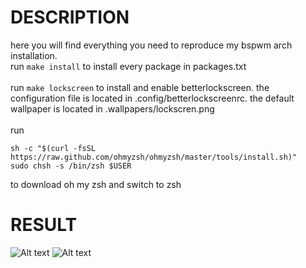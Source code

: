 # DESCRIPTION

here you will find everything you need to reproduce my bspwm arch installation. \
run `make install` to install every package in packages.txt \
\
run `make lockscreen` to install and enable betterlockscreen. the configuration file is located in .config/betterlockscreenrc. the default wallpaper is located in .wallpapers/lockscren.png \
\
run
```shell
sh -c "$(curl -fsSL https://raw.github.com/ohmyzsh/ohmyzsh/master/tools/install.sh)"
sudo chsh -s /bin/zsh $USER
```
to download oh my zsh and switch to zsh

# RESULT

![Alt text](/../screenshots/setup.png?raw=true "Desktop")
![Alt text](/../screenshots/lockscreen.png?raw=true "Lockscreen")
